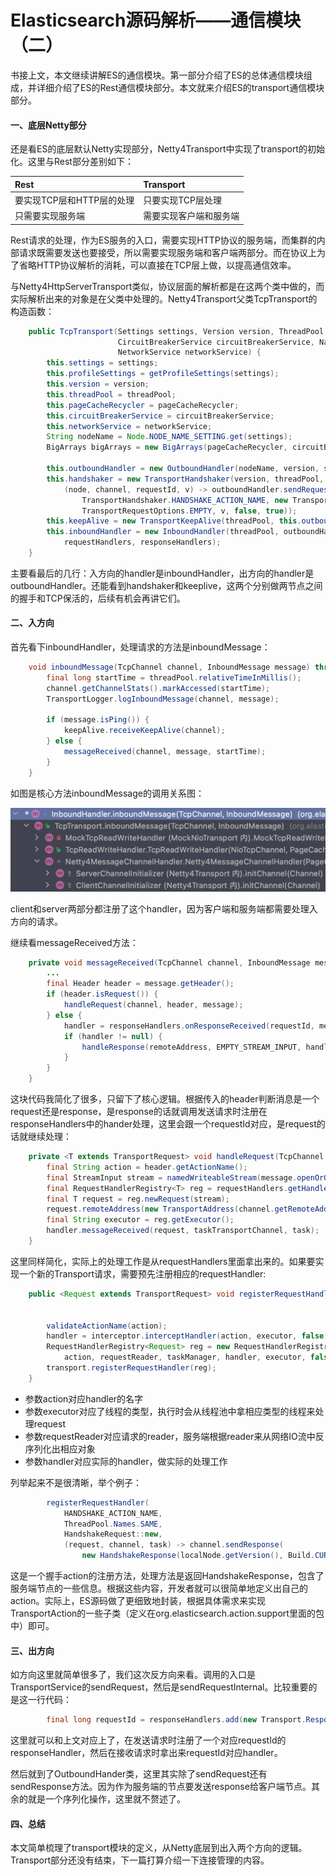 # Elasticsearch源码解析——通信模块（二）

书接上文，本文继续讲解ES的通信模块。第一部分介绍了ES的总体通信模块组成，并详细介绍了ES的Rest通信模块部分。本文就来介绍ES的transport通信模块部分。

#### 一、底层Netty部分

还是看ES的底层默认Netty实现部分，Netty4Transport中实现了transport的初始化。这里与Rest部分差别如下：

| Rest | Transport |
| :--- | :--- |
| 要实现TCP层和HTTP层的处理 | 只要实现TCP层处理 |
| 只需要实现服务端 | 需要实现客户端和服务端 |

Rest请求的处理，作为ES服务的入口，需要实现HTTP协议的服务端，而集群的内部请求既需要发送也要接受，所以需要实现服务端和客户端两部分。而在协议上为了省略HTTP协议解析的消耗，可以直接在TCP层上做，以提高通信效率。

与Netty4HttpServerTransport类似，协议层面的解析都是在这两个类中做的，而实际解析出来的对象是在父类中处理的。Netty4Transport父类TcpTransport的构造函数：

```java
    public TcpTransport(Settings settings, Version version, ThreadPool threadPool, PageCacheRecycler pageCacheRecycler,
                        CircuitBreakerService circuitBreakerService, NamedWriteableRegistry namedWriteableRegistry,
                        NetworkService networkService) {
        this.settings = settings;
        this.profileSettings = getProfileSettings(settings);
        this.version = version;
        this.threadPool = threadPool;
        this.pageCacheRecycler = pageCacheRecycler;
        this.circuitBreakerService = circuitBreakerService;
        this.networkService = networkService;
        String nodeName = Node.NODE_NAME_SETTING.get(settings);
        BigArrays bigArrays = new BigArrays(pageCacheRecycler, circuitBreakerService, CircuitBreaker.IN_FLIGHT_REQUESTS);

        this.outboundHandler = new OutboundHandler(nodeName, version, statsTracker, threadPool, bigArrays);
        this.handshaker = new TransportHandshaker(version, threadPool,
            (node, channel, requestId, v) -> outboundHandler.sendRequest(node, channel, requestId,
                TransportHandshaker.HANDSHAKE_ACTION_NAME, new TransportHandshaker.HandshakeRequest(version),
                TransportRequestOptions.EMPTY, v, false, true));
        this.keepAlive = new TransportKeepAlive(threadPool, this.outboundHandler::sendBytes);
        this.inboundHandler = new InboundHandler(threadPool, outboundHandler, namedWriteableRegistry, handshaker, keepAlive,
            requestHandlers, responseHandlers);
    }
```

主要看最后的几行：入方向的handler是inboundHandler，出方向的handler是outboundHandler。还能看到handshaker和keeplive，这两个分别做两节点之间的握手和TCP保活的，后续有机会再讲它们。

#### 二、入方向

首先看下inboundHandler，处理请求的方法是inboundMessage：

```java
    void inboundMessage(TcpChannel channel, InboundMessage message) throws Exception {
        final long startTime = threadPool.relativeTimeInMillis();
        channel.getChannelStats().markAccessed(startTime);
        TransportLogger.logInboundMessage(channel, message);

        if (message.isPing()) {
            keepAlive.receiveKeepAlive(channel);
        } else {
            messageReceived(channel, message, startTime);
        }
    }
```

如图是核心方法inboundMessage的调用关系图：

![](../.gitbook/assets/jie-ping-20210418-xia-wu-10.17.22.png)

client和server两部分都注册了这个handler，因为客户端和服务端都需要处理入方向的请求。

继续看messageReceived方法：

```java
    private void messageReceived(TcpChannel channel, InboundMessage message, long startTime) throws IOException {
        ...
        final Header header = message.getHeader();
        if (header.isRequest()) {
            handleRequest(channel, header, message);
        } else {
            handler = responseHandlers.onResponseReceived(requestId, messageListener);
            if (handler != null) {
                handleResponse(remoteAddress, EMPTY_STREAM_INPUT, handler);
            }
        }
    }
```

这块代码我简化了很多，只留下了核心逻辑。根据传入的header判断消息是一个request还是response，是response的话就调用发送请求时注册在responseHandlers中的hander处理，这里会跟一个requestId对应，是request的话就继续处理：

```java
    private <T extends TransportRequest> void handleRequest(TcpChannel channel, Header header, InboundMessage message) throws IOException {
        final String action = header.getActionName();
        final StreamInput stream = namedWriteableStream(message.openOrGetStreamInput());
        final RequestHandlerRegistry<T> reg = requestHandlers.getHandler(action);
        final T request = reg.newRequest(stream);
        request.remoteAddress(new TransportAddress(channel.getRemoteAddress()));
        final String executor = reg.getExecutor();
        handler.messageReceived(request, taskTransportChannel, task);
    }
```

这里同样简化，实际上的处理工作是从requestHandlers里面拿出来的。如果要实现一个新的Transport请求，需要预先注册相应的requestHandler:

```java
    public <Request extends TransportRequest> void registerRequestHandler(String action, String executor,
                                                                          Writeable.Reader<Request> requestReader,
                                                                          TransportRequestHandler<Request> handler) {
        validateActionName(action);
        handler = interceptor.interceptHandler(action, executor, false, handler);
        RequestHandlerRegistry<Request> reg = new RequestHandlerRegistry<>(
            action, requestReader, taskManager, handler, executor, false, true);
        transport.registerRequestHandler(reg);
    }
```

* 参数action对应handler的名字
* 参数executor对应了线程的类型，执行时会从线程池中拿相应类型的线程来处理request
* 参数requestReader对应请求的reader，服务端根据reader来从网络IO流中反序列化出相应对象
* 参数handler对应实际的handler，做实际的处理工作

列举起来不是很清晰，举个例子：

```java
        registerRequestHandler(
            HANDSHAKE_ACTION_NAME,
            ThreadPool.Names.SAME,
            HandshakeRequest::new,
            (request, channel, task) -> channel.sendResponse(
                new HandshakeResponse(localNode.getVersion(), Build.CURRENT.hash(), localNode, clusterName)));
```

这是一个握手action的注册方法，处理方法是返回HandshakeResponse，包含了服务端节点的一些信息。根据这些内容，开发者就可以很简单地定义出自己的action。实际上，ES源码做了更细致地封装，根据具体需求来实现TransportAction的一些子类（定义在org.elasticsearch.action.support里面的包中）即可。

#### 三、出方向

如方向这里就简单很多了，我们这次反方向来看。调用的入口是TransportService的sendRequest，然后是sendRequestInternal。比较重要的是这一行代码：

```java
        final long requestId = responseHandlers.add(new Transport.ResponseContext<>(responseHandler, connection, action));
```

这里就可以和上文对应上了，在发送请求时注册了一个对应requestId的responseHandler，然后在接收请求时拿出来requestId对应handler。

然后就到了OutboundHander类，这里其实除了sendRequest还有sendResponse方法。因为作为服务端的节点要发送response给客户端节点。其余的就是一个序列化操作，这里就不赘述了。

#### 四、总结

本文简单梳理了transport模块的定义，从Netty底层到出入两个方向的逻辑。Transport部分还没有结束，下一篇打算介绍一下连接管理的内容。

